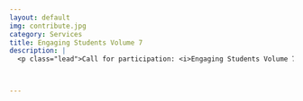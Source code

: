 ```yaml
---
layout: default
img: contribute.jpg
category: Services
title: Engaging Students Volume 7
description: |
  <p class="lead">Call for participation: <i>Engaging Students Volume 7</i><br/>We are now soliciting contributions to our seventh volume of <i>Engaging Students</i> which will be a special volume on curriculm reform.<br/><a href="http://www.flipcamp.org/es6cfp/">Want to read more...</a></p>



---
```

